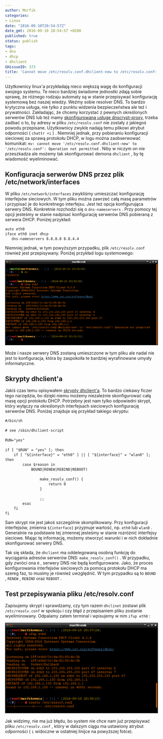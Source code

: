```yaml
---
author: Morfik
categories:
- Linux
date: "2016-09-10T20:54:57Z"
date_gmt: 2016-09-10 18:54:57 +0200
published: true
status: publish
tags:
- dns
- dhcp
- dhclient
GHissueID: 373
title: 'Cannot move /etc/resolv.conf.dhclient-new to /etc/resolv.conf: Operation not permitted'
---
```


Użytkownicy linux'a przykładają nieco większą wagę do konfiguracji swojego systemu. Te nieco
bardziej świadome jednostki zdają sobie sprawę, że różnego rodzaju automaty są w stanie przepisywać
konfigurację systemową bez naszej wiedzy. Weźmy sobie resolver DNS. To bardzo krytyczna usługa, nie
tylko z punktu widzenia bezpieczeństwa ale też i prywatności. Zakładając, że chcemy korzystać z
pewnych określonych serwerów DNS lub też mamy [skonfigurowaną usługę
dnscrypt-proxy](/post/dnscrypt-proxy-czyli-szyfrowanie-zapytan-dns/), trzeba zadbać
o to, by adresy w pliku `/etc/resolv.conf` nie zostały z jakiegoś powodu przepisane. Użytkownicy
zwykle nadają temu plikowi atrybut odporności ( `chattr +i` ) . Niemniej jednak, przy pobieraniu
konfiguracji sieciowej za sprawą protokołu DHCP, w logu można zaobserwować komunikat: `mv: cannot
move '/etc/resolv.conf.dhclient-new' to '/etc/resolv.conf': Operation not permitted` . Niby w niczym
on nie przeszkadza ale możemy tak skonfigurować demona `dhclient` , by tę wiadomość wyeliminować.

<!--more-->
## Konfiguracja serwerów DNS przez plik /etc/network/interfaces

W pliku `/etc/network/interfaces` zwykliśmy umieszczać konfigurację interfejsów sieciowych. W tym
pliku można zawrzeć całą masę parametrów i przypisać je do konkretnego interfejsu. Jest też opcja
konfigurująca serwery DNS. Konkretnie rozchodzi się o `dns-nameservers` . Przy pomocy tej opcji
jesteśmy w stanie nadpisać konfigurację serwerów DNS pobieraną z serwera DHCP. Poniżej przykład:

    auto eth0
    iface eth0 inet dhcp
       dns-nameservers 8.8.8.8 8.8.4.4

Niemniej jednak, w tym powyższym przypadku, plik `/etc/resolv.conf` również jest przepisywany.
Poniżej przykład logu systemowego:

![resolv-conf-dns-resolver-dhclinet](/img/2016/09/1.resolv-conf-dns-resolver-dhclinet.png#huge)

Może i nasze serwery DNS zostaną umieszczone w tym pliku ale nadal nie jest to konfiguracja, która
by zaspokoiła te bardziej wyrafinowane umysły informatyczne.

## Skrypty dhclient'a

Jakiś czas temu opisywałem [skrypty
dhclient'a](/post/skrypt-dhclienta-dhclient-script/). To bardzo ciekawy ficzer tego
narzędzia, bo dzięki niemu możemy niezależnie skonfigurować całą masę opcji protokołu DHCP.
Potrzebny jest nam tylko odpowiedni skrypt, który wyłączy na określonych interfejsach sieciowych
konfigurację serwerów DNS. Poniżej znajduje się przykład takiego skryptu:

    #/bin/sh

    # see /sbin/dhclient-script

    RUN="yes"

    if [ "$RUN" = "yes" ]; then
        if [ "${interface}" = "eth0" ] || [ "${interface}" = "wlan0" ]; then
            case $reason in
                BOUND|RENEW|REBIND|REBOOT)

                    make_resolv_conf() {
                        return 0
                    }

                    ;;
            esac
        fi
    fi

Sam skrypt nie jest jakoś szczególnie skomplikowany. Przy konfiguracji interfejsów, zmienna
`${interface}` przyjmuje wartość, np. `eth0` lub `wlan0` . Generalnie na podstawie tej zmiennej
jesteśmy w stanie rozróżnić interfejsy sieciowe. Mając tę informację, możemy stworzyć warunki i w
nich dokładnie skonfigurować serwery DNS.

Tak się składa, że `dhclient` ma oddelegowaną osobną funkcję do wyciągania adresów serwerów DNS:
`make_resolv_conf()` . W przypadku, gdy zwróci ona `0` , serwery DNS nie będą konfigurowane. Jako,
że proces konfigurowania interfejsów sieciowych za pomocą protokołu DHCP ma szereg faz, to musimy
je również uwzględnić. W tym przypadku są to `BOUND` , `RENEW` , `REBIND` oraz `REBOOT` .

## Test przepisywania pliku /etc/resolv.conf

Zapisujemy skrypt i sprawdzamy, czy tym razem `dhclinet` zostawi plik `/etc/resolv.conf` w spokoju i
czy błąd z przepisaniem pliku zostanie wyeliminowany. Odpalamy zatem terminal i wpisujemy w nim
`ifup eth0` :

![resolv-conf-dns-resolver-dhclinet](/img/2016/09/2.resolv-conf-dns-resolver-dhclinet.png#huge)

Jak widzimy, nie ma już błędu, bo system nie chce nam już przepisywać pliku `/etc/resolv.conf` ,
który w dalszym ciągu ma ustawiony atrybut odporności ( `i` widoczne w ostatniej linijce na
powyższej fotce).
